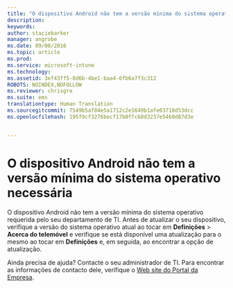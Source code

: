 ```yaml
---
title: "O dispositivo Android não tem a versão mínima do sistema operativo necessária | Microsoft Intune"
description: 
keywords: 
author: staciebarker
manager: angrobe
ms.date: 09/08/2016
ms.topic: article
ms.prod: 
ms.service: microsoft-intune
ms.technology: 
ms.assetid: 3ef43ff5-8d6b-4be1-baa4-6fb6a7f3c312
ROBOTS: NOINDEX,NOFOLLOW
ms.reviewer: chrisgre
ms.suite: ems
translationtype: Human Translation
ms.sourcegitcommit: 7549b5af84e5a1712c2e1649b1afe03718d53dcc
ms.openlocfilehash: 195f9cf3276becf17b0ffc68d3237e5460d87d3e


---
```



# O dispositivo Android não tem a versão mínima do sistema operativo necessária

O dispositivo Android não tem a versão mínima do sistema operativo requerida pelo seu departamento de TI. Antes de atualizar o seu dispositivo, verifique a versão do sistema operativo atual ao tocar em **Definições** &gt; **Acerca do telemóvel** e verifique se está disponível uma atualização para o mesmo ao tocar em **Definições** e, em seguida, ao encontrar a opção de atualização.

Ainda precisa de ajuda? Contacte o seu administrador de TI. Para encontrar as informações de contacto dele, verifique o [Web site do Portal da Empresa](http://portal.manage.microsoft.com).




<!--HONumber=Sep16_HO2-->


